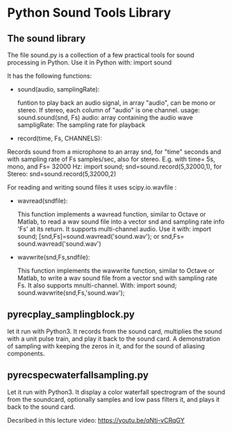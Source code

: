 
# Python Sound Tools Library
## The sound library

The file sound.py is a collection of a few practical tools for sound processing in Python.
Use it in Python with: import sound

It has the following functions:

* sound(audio, samplingRate):

    funtion to play back an audio signal, in array "audio", can be mono or stereo. 
    If stereo, each column of "audio" is one channel.
    usage: sound.sound(snd,  Fs)
    audio: array containing the audio wave
    sampligRate: The sampling rate for playback
    
* record(time, Fs, CHANNELS):

Records sound from a microphone to an array snd, for "time" seconds and with sampling rate of Fs samples/sec, also for stereo. E.g. with time= 5s, mono, and Fs= 32000 Hz: import sound; snd=sound.record(5,32000,1),
   for Stereo: snd=sound.record(5,32000,2)
    
For reading and writing sound files it uses scipy.io.wavfile :

* wavread(sndfile):

   This function implements a wavread function, similar to Octave or Matlab, to read a wav sound file into a vector snd and sampling rate info 'Fs' at its return. It supports multi-channel audio. Use it with: import sound; [snd,Fs]=sound.wavread('sound.wav'); or snd,Fs= sound.wavread('sound.wav')
   
* wavwrite(snd,Fs,sndfile):

   This function implements the wawwrite function, similar to Octave or Matlab, to write a wav sound file from a vector snd with sampling rate Fs. It also supports mnulti-channel. With: 
   import sound; 
   sound.wavwrite(snd,Fs,'sound.wav');

## pyrecplay_samplingblock.py
let it run with Python3. It records from the sound card, multiplies the sound with a unit pulse train, and play it back to the sound card. A demonstration of sampling with keeping the zeros in it, and for the sound of aliasing components. 

## pyrecspecwaterfallsampling.py
Let it run with Python3. It display a color waterfall spectrogram of the sound from the soundcard, optionally samples and low pass filters it, and plays it back to the sound card.

Decsribed in this lecture video:
https://youtu.be/qNtj-vCRqGY




